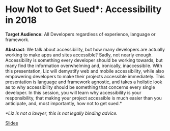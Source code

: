 # How Not to Get Sued*: Accessibility in 2018

**Target Audience:** All Developers regardless of experience, language or framework.

**Abstract**:
We talk about accessibility, but how many developers are actually working to make apps and sites accessible?  Sadly, not nearly enough.  Accessibility is something every developer should be working towards, but many find the information overwhelming and, ironically, inaccessibile.  With this presentation, Liz will demystify web and mobile accessibility, while also empowering developers to make their projects accessible immediately.  This presentation is language and framework agnostic, and takes a holistic look as to why accessibility should be something that concerns every single developer.  In this session, you will learn why accessibility is your responsibility, that making your project accessible is much easier than you anticipate, and, most importantly, how not to get sued.*

_*Liz is not a lawyer, this is not legally binding advice._

[Slides](https://docs.google.com/presentation/d/1aICBW9gePo2BzRjx0FXjlYaW0_VmO_f2h2tGcEk7D1Y/edit?usp=sharing)